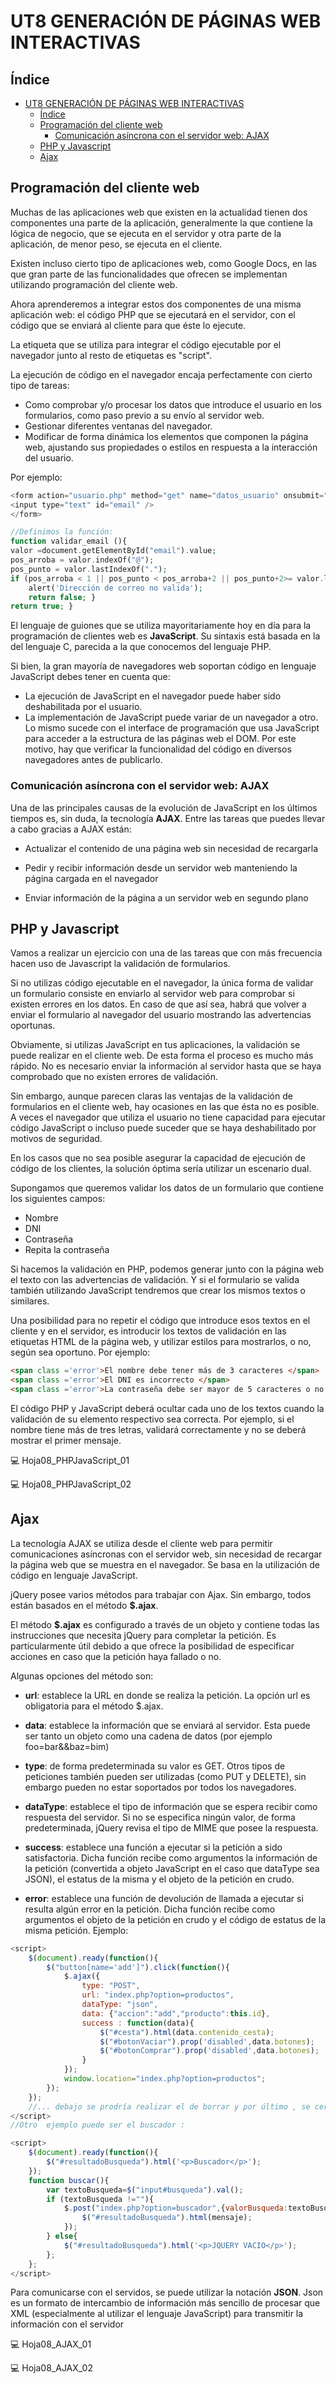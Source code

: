# UT8 GENERACIÓN DE PÁGINAS WEB INTERACTIVAS

## Índice
- [UT8 GENERACIÓN DE PÁGINAS WEB INTERACTIVAS](#ut8-generación-de-páginas-web-interactivas)
  - [Índice](#índice)
  - [Programación del cliente web](#programación-del-cliente-web)
    - [Comunicación asíncrona con el servidor web: AJAX](#comunicación-asíncrona-con-el-servidor-web-ajax)
  - [PHP y Javascript](#php-y-javascript)
  - [Ajax](#ajax)

## Programación del cliente web
Muchas de las aplicaciones web que existen en la actualidad tienen dos componentes una parte de la aplicación, generalmente la que contiene la lógica de negocio, que se ejecuta en el servidor y otra parte de la aplicación, de menor peso, se ejecuta en el cliente.

Existen incluso cierto tipo de aplicaciones web, como Google Docs, en las que gran parte de las funcionalidades que ofrecen se implementan utilizando programación del cliente web.

Ahora aprenderemos a integrar estos dos componentes de una misma aplicación web: el código PHP que se ejecutará en el servidor, con el código que se enviará al cliente para que éste lo ejecute.

La etiqueta que se utiliza para integrar el código ejecutable por el navegador junto al resto de etiquetas es "script".

La ejecución de código en el navegador encaja perfectamente con cierto tipo de tareas:
 * Como comprobar y/o procesar los datos que introduce el usuario en los formularios, como paso previo a su envío al servidor web.
 * Gestionar diferentes ventanas del navegador.
 * Modificar de forma dinámica los elementos que componen la página web, ajustando sus propiedades o estilos en respuesta a la interacción del usuario.
<div class="page"/>

Por ejemplo:
```php
<form action="usuario.php" method="get" name="datos_usuario" onsubmit="return validar_email()">
<input type="text" id="email" />
</form>

//Definimos la función:
function validar_email (){
valor =document.getElementById("email").value;
pos_arroba = valor.indexOf("@");
pos_punto = valor.lastIndexOf(".");
if (pos_arroba < 1 || pos_punto < pos_arroba+2 || pos_punto+2>= valor.length ){
    alert('Dirección de correo no valida');
    return false; }
return true; }

```
El lenguaje de guiones que se utiliza mayoritariamente hoy en día para la programación de clientes web es __JavaScript__.
Su sintaxis está basada en la del lenguaje C, parecida a la que conocemos del lenguaje PHP.

Si bien, la gran mayoría de navegadores web soportan código en lenguaje JavaScript debes tener en cuenta que:

* La ejecución de JavaScript en el navegador puede haber sido deshabilitada por el usuario.
* La implementación de JavaScript puede variar de un navegador a otro. Lo mismo sucede con el interface de programación que usa JavaScript para acceder a la estructura de las páginas web el DOM. Por este motivo, hay que verificar la funcionalidad del código en diversos navegadores antes de publicarlo.
  
### Comunicación asíncrona con el servidor web: AJAX

Una de las principales causas de la evolución de JavaScript en los últimos tiempos es, sin duda, la tecnología __AJAX__.
Entre las tareas que puedes llevar a cabo gracias a AJAX están:

* Actualizar el contenido de una página web sin necesidad de recargarla

* Pedir y recibir información desde un servidor web manteniendo la página cargada en el navegador

* Enviar información de la página a un servidor web en segundo plano
<div class="page"/>

## PHP y Javascript

Vamos a realizar un ejercicio con una de las tareas que con más frecuencia hacen uso de Javascript la validación de formularios.

Si no utilizas código ejecutable en el navegador, la única forma de validar un formulario consiste en enviarlo al servidor web para comprobar si existen errores en los datos. En caso de que así sea, habrá que volver a enviar el formulario al navegador del usuario mostrando las advertencias oportunas.

Obviamente, si utilizas JavaScript en tus aplicaciones, la validación se puede realizar en el cliente web. De esta forma el proceso es mucho más rápido. No es necesario enviar la información al servidor hasta que se haya comprobado que no existen errores de validación.

Sin embargo, aunque parecen claras las ventajas de la validación de formularios en el cliente web, hay ocasiones en las que ésta no es posible. A veces el navegador que utiliza el usuario no tiene capacidad para ejecutar código JavaScript o incluso puede suceder que se haya deshabilitado por motivos de seguridad.

En los casos que no sea posible asegurar la capacidad de ejecución de código de los clientes, la solución óptima sería utilizar un escenario dual.

Supongamos que queremos validar los datos de un formulario que contiene los siguientes campos:

* Nombre
* DNI
* Contraseña
* Repita la contraseña

Si hacemos la validación en PHP, podemos generar junto con la página web el texto con las advertencias de validación. Y si el formulario se valida también utilizando JavaScript tendremos que crear los mismos textos o similares.

Una posibilidad para no repetir el código que introduce esos textos en el cliente y en el servidor, es introducir los textos de validación en las etiquetas HTML de la página web, y utilizar estilos para mostrarlos, o no, según sea oportuno. Por ejemplo:
```html
<span class ='error'>El nombre debe tener más de 3 caracteres </span>
<span class ='error'>El DNI es incorrecto </span>
<span class ='error'>La contraseña debe ser mayor de 5 caracteres o no coinciden </span>
```
El código PHP y JavaScript deberá ocultar cada uno de los textos cuando la validación de su elemento respectivo sea correcta. Por ejemplo, si el nombre tiene más de tres letras, validará correctamente y no se deberá mostrar el primer mensaje.

:computer: Hoja08_PHPJavaScript_01

:computer: Hoja08_PHPJavaScript_02

## Ajax

La tecnología AJAX se utiliza desde el cliente web para permitir comunicaciones asíncronas con el servidor web, sin necesidad de recargar la página web que se muestra en el navegador. Se basa en la utilización de código en lenguaje JavaScript.

jQuery posee varios métodos para trabajar con Ajax. Sin embargo, todos están basados en el método __$.ajax__.

El método __$.ajax__ es configurado a través de un objeto y contiene todas las instrucciones que necesita jQuery para completar la petición. Es particularmente útil debido a que ofrece la posibilidad de especificar acciones en caso que la petición haya fallado o no.

Algunas opciones del método son:

* __url__: establece la URL en donde se realiza la petición. La opción url es obligatoria para el método $.ajax.

* __data__: establece la información que se enviará al servidor. Esta puede ser tanto un objeto como una cadena de datos (por ejemplo foo=bar&&baz=bim)

* __type__: de forma predeterminada su valor es GET. Otros tipos de peticiones también pueden ser utilizadas (como PUT y DELETE), sin embargo pueden no estar soportados por todos los navegadores.

* __dataType__: establece el tipo de información que se espera recibir como respuesta del servidor. Si no se especifica ningún valor, de forma predeterminada, jQuery revisa el tipo de MIME que posee la respuesta.

* __success__: establece una función a ejecutar si la petición a sido satisfactoria. Dicha función recibe como argumentos la información de la petición (convertida a objeto JavaScript en el caso que dataType sea JSON), el estatus de la misma y el objeto de la petición en crudo.

* __error__: establece una función de devolución de llamada a ejecutar si resulta algún error en la petición. Dicha función recibe como argumentos el objeto de la petición en crudo y el código de estatus de la misma petición. Ejemplo:

```javaScript
<script>
    $(document).ready(function(){
        $("button[name='add']").click(function(){
            $.ajax({
                type: "POST",
                url: "index.php?option=productos",
                dataType: "json",
                data: {"accion":"add","producto":this.id},
                success : function(data){
                    $("#cesta").html(data.contenido_cesta);
                    $("#botonVaciar").prop('disabled',data.botones);
                    $("#botonComprar").prop('disabled',data.botones);
                }
            });
            window.location="index.php?option=productos";
        });
    });
    //... debajo se prodría realizar el de borrar y por último , se cerraria el script
</script>
//Otro  ejemplo puede ser el buscador :

<script>
    $(document).ready(function(){
        $("#resultadoBusqueda").html('<p>Buscador</p>');
    });
    function buscar(){
        var textoBusqueda=$("input#busqueda").val();
        if (textoBusqueda !=""){
            $.post("index.php?option=buscador",{valorBusqueda:textoBusqueda},function(mensaje){
                $("#resultadoBusqueda").html(mensaje);
            });
        } else{
            $("#resultadoBusqueda").html('<p>JQUERY VACIO</p>');
        };
    };
</script>

```
Para comunicarse con el servidos, se puede utilizar la notación __JSON__. Json es un formato de intercambio de información más sencillo de procesar que XML (especialmente al utilizar el lenguaje JavaScript) para transmitir la información con el servidor

:computer: Hoja08_AJAX_01

:computer: Hoja08_AJAX_02




